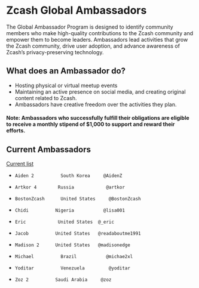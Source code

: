 # Zcash Global Ambassadors


The Global Ambassador Program is designed to identify community members who make high-quality contributions to the Zcash community and empower them to become leaders. Ambassadors lead activities that grow the Zcash community, drive user adoption, and advance awareness of Zcash’s privacy-preserving technology.

## What does an Ambassador do?

  * Hosting physical or virtual meetup events
  * Maintaining an active presence on social media, and creating original content related to Zcash.
  * Ambassadors have creative freedom over the activities they plan. 
  
  #### Note: Ambassadors who successfully fulfill their obligations are eligible to receive a monthly stipend of $1,000 to support and reward their efforts.
  
## Current Ambassadors

  [Current list](https://forum.zcashcommunity.com/t/the-global-ambassador-program/41070/120)
  
  * `Aiden 2 	      South Korea 	  @AidenZ`


  * `Artkor 4 	     Russia 	       @artkor`


  * `BostonZcash 	  United States 	@BostonZcash`


  * `Chidi 	        Nigeria 	      @lisa001`


  * `Eric 	         United States 	@_eric`


  * `Jacob 	        United States 	@readaboutme1991`


  * `Madison 2 	    United States 	@madisonedge`


  * `Michael 	      Brazil 	       @michae2xl`


  * `Yoditar 	      Venezuela 	    @yoditar`


  * `Zoz 2 	        Saudi Arabia 	 @zoz`
